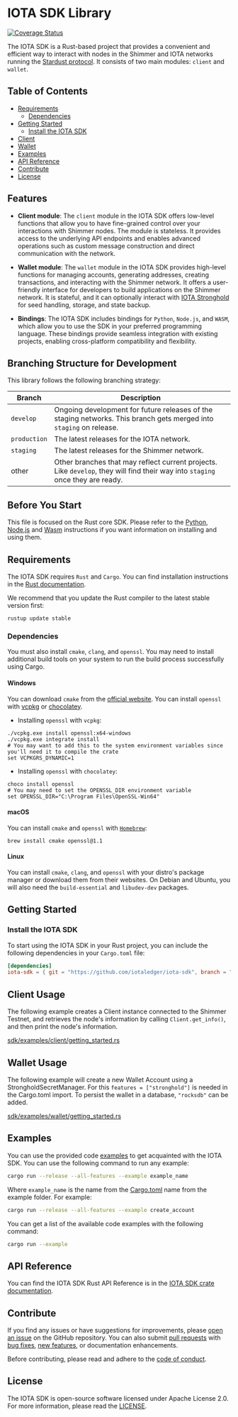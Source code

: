 # IOTA SDK Library

[![Coverage Status](https://coveralls.io/repos/github/iotaledger/iota-sdk/badge.svg?branch=develop)](https://coveralls.io/github/iotaledger/iota-sdk?branch=develop)

The IOTA SDK is a Rust-based project that provides a convenient and efficient way to interact with nodes in the
Shimmer and IOTA networks running
the [Stardust protocol](https://wiki.iota.org/shimmer/develop/explanations/what-is-stardust). It consists of two main
modules: `client` and `wallet`.

## Table of Contents

- [Requirements](#requirements)
    - [Dependencies](#dependencies)
- [Getting Started](#getting-started)
    - [Install the IOTA SDK](#install-the-iota-sdk)
- [Client](#client-usage)
- [Wallet](#wallet-usage)
- [Examples](#examples)
- [API Reference](#api-reference)
- [Contribute](#contribute)
- [License](#license)

## Features

- **Client module**: The `client` module in the IOTA SDK offers low-level functions that allow you to have
  fine-grained control over your interactions with Shimmer nodes. The module is stateless. It provides access to the
  underlying API endpoints and enables advanced operations such as custom message construction and direct communication
  with the network.

- **Wallet module**: The `wallet` module in the IOTA SDK provides high-level functions for managing accounts, generating
  addresses, creating transactions, and interacting with the Shimmer network. It offers a user-friendly interface for
  developers to build applications on the Shimmer network. It is stateful, and it can optionally interact
  with [IOTA Stronghold](https://github.com/iotaledger/stronghold.rs/) for seed handling, storage, and state backup.

- **Bindings**: The IOTA SDK includes bindings for `Python`, `Node.js`, and `WASM`, which allow you
  to use the SDK in your preferred programming language. These bindings provide seamless integration with existing
  projects, enabling cross-platform compatibility and flexibility.

## Branching Structure for Development

This library follows the following branching strategy:

| Branch       | Description                                                                                                                    |
|--------------|--------------------------------------------------------------------------------------------------------------------------------|
| `develop`    | Ongoing development for future releases of the staging networks. This branch gets merged into `staging` on release.            |
| `production` | The latest releases for the IOTA network.                                                                                      |
| `staging`    | The latest releases for the Shimmer network.                                                                                   |
| other        | Other branches that may reflect current projects. Like `develop`, they will find their way into `staging` once they are ready. |

## Before You Start

This file is focused on the Rust core SDK. Please refer to
the [Python](bindings/python/README.md), [Node.js](bindings/nodejs/README.md) and [Wasm](bindings/wasm/README.md)
instructions if you want information on installing and using them.

## Requirements

The IOTA SDK requires `Rust` and `Cargo`. You can find installation instructions in
the [Rust documentation](https://doc.rust-lang.org/cargo/getting-started/installation.html).

We recommend that you update the Rust compiler to the latest stable version first:

```shell
rustup update stable
```

### Dependencies

You must also install `cmake`, `clang`, and `openssl`. You may need to install additional build tools on your system to
run the build process successfully using Cargo.

#### Windows

You can download `cmake` from the [official website](https://cmake.org/download/). You can install `openssl`
with [vcpkg](https://github.com/microsoft/vcpkg) or [chocolatey](https://chocolatey.org/).

- Installing `openssl` with `vcpkg`:

```
./vcpkg.exe install openssl:x64-windows
./vcpkg.exe integrate install
# You may want to add this to the system environment variables since you'll need it to compile the crate
set VCPKGRS_DYNAMIC=1
```

- Installing `openssl` with `chocolatey`:

```
choco install openssl
# You may need to set the OPENSSL_DIR environment variable
set OPENSSL_DIR="C:\Program Files\OpenSSL-Win64"
```

#### macOS

You can install `cmake` and `openssl` with [`Homebrew`](https://brew.sh/):

```
brew install cmake openssl@1.1
```

#### Linux

You can install `cmake`, `clang`, and `openssl` with your distro's package manager or download them from their websites.
On Debian and Ubuntu, you will also need the `build-essential` and `libudev-dev` packages.

## Getting Started

### Install the IOTA SDK

To start using the IOTA SDK in your Rust project, you can include the following dependencies in your `Cargo.toml` file:

```toml
[dependencies]
iota-sdk = { git = "https://github.com/iotaledger/iota-sdk", branch = "develop" }
```

## Client Usage

The following example creates a Client instance connected to the Shimmer Testnet, and retrieves the node's information by calling `Client.get_info()`, and then print the node's information.

[sdk/examples/client/getting_started.rs](sdk/examples/client/getting_started.rs)

## Wallet Usage

The following example will create a new Wallet Account using a StrongholdSecretManager. For this `features = ["stronghold"]` is needed in the Cargo.toml import. To persist the wallet in a database, `"rocksdb"` can be added.

[sdk/examples/wallet/getting_started.rs](sdk/examples/wallet/getting_started.rs)

## Examples

You can use the provided code [examples](sdk/examples) to get acquainted with the IOTA SDK. You can use the following
command to run any example:

```bash
cargo run --release --all-features --example example_name
```

Where `example_name` is the name from the [Cargo.toml](sdk/Cargo.toml) name from the example folder. For example:

```bash
cargo run --release --all-features --example create_account
```

You can get a list of the available code examples with the following command:

```bash
cargo run --example
```

## API Reference

You can find the IOTA SDK Rust API Reference is in
the [IOTA SDK crate documentation](https://docs.rs/iota-sdk/latest/iota_sdk/).

## Contribute

If you find any issues or have suggestions for improvements,
please [open an issue](https://github.com/iotaledger/iota-sdk/issues/new/choose) on the GitHub repository. You can also
submit [pull requests](https://github.com/iotaledger/iota-sdk/compare)
with [bug fixes](https://github.com/iotaledger/iota-sdk/issues/new?assignees=&labels=bug+report&projects=&template=bug_report.yml&title=%5BBug%5D%3A+),
[new features](https://github.com/iotaledger/iota-sdk/issues/new?assignees=&labels=&projects=&template=feature_request.md),
or documentation enhancements.

Before contributing, please read and adhere to the [code of conduct](/.github/CODE_OF_CONDUCT.md).

## License

The IOTA SDK is open-source software licensed under Apache License 2.0. For more information, please read
the [LICENSE](/LICENSE).
